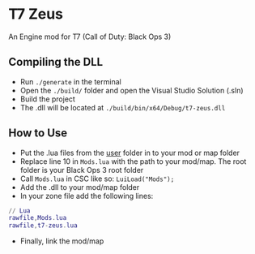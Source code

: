 # T7 Zeus
An Engine mod for T7 (Call of Duty: Black Ops 3)

## Compiling the DLL
* Run `./generate` in the terminal
* Open the `./build/` folder and open the Visual Studio Solution (.sln)
* Build the project
* The .dll will be located at `./build/bin/x64/Debug/t7-zeus.dll`

## How to Use
* Put the .lua files from the [user](./user/) folder in to your mod or map folder
* Replace line 10 in `Mods.lua` with the path to your mod/map. The root folder is your Black Ops 3 root folder
* Call `Mods.lua` in CSC like so: `LuiLoad("Mods");`
* Add the .dll to your mod/map folder
* In your zone file add the following lines:
```lua
// Lua
rawfile,Mods.lua
rawfile,t7-zeus.lua
```
* Finally, link the mod/map
